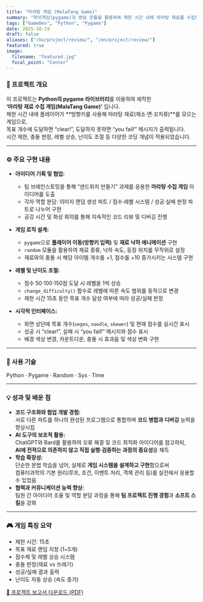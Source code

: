 ```yaml
---
title: "마라탕 게임 (MalaTang Game)"
summary: "파이게임(pygame)과 랜덤 모듈을 활용하여 제한 시간 내에 마라탕 재료를 수집하는 게임으로, 난이도 상승과 충돌 판정 시스템을 구현한 팀 프로젝트입니다."
tags: ["GameDev", "Python", "Pygame"]
date: 2025-10-19
draft: false
aliases: ["/ko/project/review/", "/en/project/review/"]
featured: true
image:
  filename: "featured.jpg"
  focal_point: "Center"
---
```


### 🧠 프로젝트 개요  
이 프로젝트는 **Python의 pygame 라이브러리**를 이용하여 제작한  
**‘마라탕 재료 수집 게임(MalaTang Game)’** 입니다.  
제한 시간 내에 플레이어가 **방향키를 사용해 마라탕 재료(채소·면·꼬치류)**를 모으는 게임으로,  
목표 개수에 도달하면 “clear!”, 도달하지 못하면 “you fail!” 메시지가 출력됩니다.  
시간 제한, 충돌 판정, 레벨 상승, 난이도 조절 등 다양한 코딩 개념이 적용되었습니다.

---

### ⚙️ 주요 구현 내용  
- **아이디어 기획 및 협업:**  
  - 팀 브레인스토밍을 통해 “샌드위치 만들기” 과제를 응용한 **마라탕 수집 게임** 아이디어를 도출  
  - 각자 역할 분담: 이미지 랜덤 생성 파트 / 점수·레벨 시스템 / 성공·실패 판정 파트로 나누어 구현  
  - 공강 시간 및 화상 회의를 통해 지속적인 코드 리뷰 및 디버깅 진행  

- **게임 로직 설계:**  
  - `pygame`으로 **플레이어 이동(방향키 입력)** 및 **재료 낙하 애니메이션** 구현  
  - `random` 모듈을 활용하여 재료 종류, 낙하 속도, 등장 위치를 무작위로 설정  
  - 재료와의 충돌 시 해당 아이템 개수를 +1, 점수를 +10 증가시키는 시스템 구현  

- **레벨 및 난이도 조절:**  
  - 점수 50·100·150점 도달 시 레벨을 1씩 상승  
  - `change_difficulty()` 함수로 레벨에 따른 속도 범위를 동적으로 변경  
  - 제한 시간 15초 동안 목표 개수 달성 여부에 따라 성공/실패 판정  

- **시각적 인터페이스:**  
  - 화면 상단에 목표 개수(`veges`, `noodle`, `skewer`) 및 현재 점수를 실시간 표시  
  - 성공 시 “clear!”, 실패 시 “you fail!” 메시지와 점수 표시  
  - 배경 색상 변경, 카운트다운, 충돌 시 효과음 및 색상 변화 구현  

---

### 🧩 사용 기술  
Python · Pygame · Random · Sys · Time  

---

### 💡 성과 및 배운 점  
- **코드 구조화와 협업 개발 경험:**  
  서로 다른 파트를 하나의 완성된 프로그램으로 통합하며 **코드 병합과 디버깅** 능력을 향상시킴  
- **AI 도구의 보조적 활용:**  
  ChatGPT와 Bard를 활용하여 오류 해결 및 코드 최적화 아이디어를 참고하되,  
  **AI에 전적으로 의존하지 않고 직접 실행·검증하는 과정의 중요성**을 체득  
- **학습 확장성:**  
  단순한 문법 학습을 넘어, 실제로 **게임 시스템을 설계하고 구현**함으로써  
  컴퓨터과학의 기본 원리(루프, 조건, 이벤트 처리, 객체 관리 등)를 실전에서 응용할 수 있었음  
- **협력과 커뮤니케이션 능력 향상:**  
  팀원 간 아이디어 조율 및 역할 분담 과정을 통해 **팀 프로젝트 진행 경험**과 **소프트 스킬**을 강화  

---

### 🎮 게임 특징 요약  
- 제한 시간: 15초  
- 목표 재료 랜덤 지정 (1~5개)  
- 점수제 및 레벨 상승 시스템  
- 충돌 판정(재료 vs 쓰레기)  
- 성공/실패 결과 출력  
- 난이도 자동 상승 (속도 증가)  

[📄 프로젝트 보고서 다운로드 (PDF)](/files/hw1.pdf)